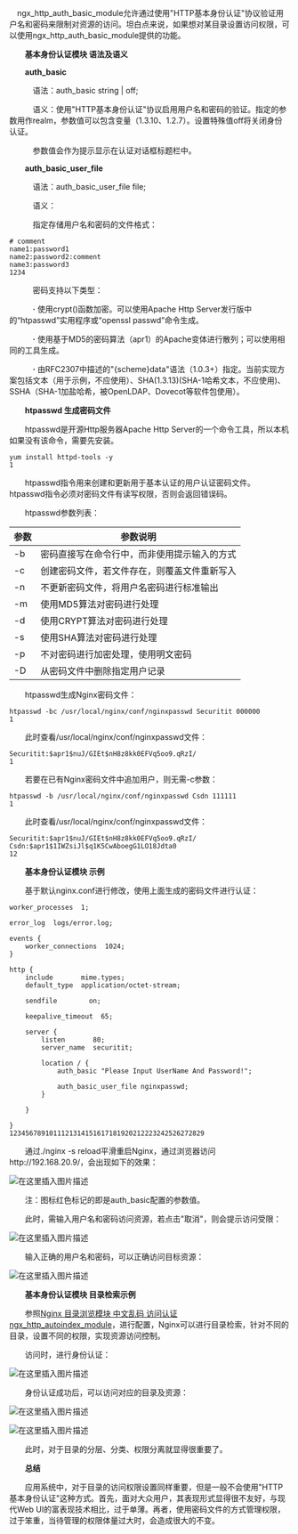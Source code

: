  ngx_http_auth_basic_module允许通过使用"HTTP基本身份认证"协议验证用户名和密码来限制对资源的访问。坦白点来说，如果想对某目录设置访问权限，可以使用ngx_http_auth_basic_module提供的功能。

  

  **基本身份认证模块 语法及语义**

  

  **auth_basic**

  

   语法：auth_basic string | off;

  

   语义：使用"HTTP基本身份认证"协议启用用户名和密码的验证。指定的参数用作realm，参数值可以包含变量（1.3.10、1.2.7）。设置特殊值off将关闭身份认证。

  

   参数值会作为提示显示在认证对话框标题栏中。

  

  **auth_basic_user_file**

  

   语法：auth_basic_user_file file;

  

   语义：

  

   指定存储用户名和密码的文件格式：

  

```
# comment
name1:password1
name2:password2:comment
name3:password3
1234
```

  

   密码支持以下类型：

  

   **·** 使用crypt()函数加密。可以使用Apache Http Server发行版中的“htpasswd”实用程序或“openssl passwd”命令生成。

  

   **·** 使用基于MD5的密码算法（apr1）的Apache变体进行散列；可以使用相同的工具生成。

  

   **·** 由RFC2307中描述的"{scheme}data"语法（1.0.3+）指定。当前实现方案包括文本（用于示例，不应使用）、SHA(1.3.13)(SHA-1哈希文本，不应使用)、SSHA（SHA-1加盐哈希，被OpenLDAP、Dovecot等软件包使用）。

  

  **htpasswd 生成密码文件**

  

  htpasswd是开源Http服务器Apache Http Server的一个命令工具，所以本机如果没有该命令，需要先安装。

  

```shell
yum install httpd-tools -y
1
```

  

  htpasswd指令用来创建和更新用于基本认证的用户认证密码文件。htpasswd指令必须对密码文件有读写权限，否则会返回错误码。

  

  htpasswd参数列表：

  

| 参数 | 参数说明                                     |
| ---- | -------------------------------------------- |
| -b   | 密码直接写在命令行中，而非使用提示输入的方式 |
| -c   | 创建密码文件，若文件存在，则覆盖文件重新写入 |
| -n   | 不更新密码文件，将用户名密码进行标准输出     |
| -m   | 使用MD5算法对密码进行处理                    |
| -d   | 使用CRYPT算法对密码进行处理                  |
| -s   | 使用SHA算法对密码进行处理                    |
| -p   | 不对密码进行加密处理，使用明文密码           |
| -D   | 从密码文件中删除指定用户记录                 |

 

  htpasswd生成Nginx密码文件：

  

```shell
htpasswd -bc /usr/local/nginx/conf/nginxpasswd Securitit 000000
1
```

  

  此时查看/usr/local/nginx/conf/nginxpasswd文件：

  

```shell
Securitit:$apr1$nuJ/GIEt$nH8z8kk0EFVq5oo9.qRzI/
1
```

  

  若要在已有Nginx密码文件中追加用户，则无需-c参数：

  

```shell
htpasswd -b /usr/local/nginx/conf/nginxpasswd Csdn 111111
1
```

  

  此时查看/usr/local/nginx/conf/nginxpasswd文件：

  

```shell
Securitit:$apr1$nuJ/GIEt$nH8z8kk0EFVq5oo9.qRzI/
Csdn:$apr1$1IWZsiJl$q1K5CwAboegG1LO18Jdta0
12
```

  

  **基本身份认证模块 示例**

  

  基于默认nginx.conf进行修改，使用上面生成的密码文件进行认证：

  

```nginx
worker_processes  1;

error_log  logs/error.log;

events {
    worker_connections  1024;
}

http {
    include       mime.types;
    default_type  application/octet-stream;

    sendfile        on;

    keepalive_timeout  65;

    server {
        listen       80;
        server_name  securitit;

        location / {
	    	auth_basic "Please Input UserName And Password!";
		
	    	auth_basic_user_file nginxpasswd;
        }

    }

}
1234567891011121314151617181920212223242526272829
```

  

  通过./nginx -s reload平滑重启Nginx，通过浏览器访问http://192.168.20.9/，会出现如下的效果：

  

![在这里插入图片描述](https://img-blog.csdnimg.cn/20201027131945336.png?x-oss-process=image/watermark,type_ZmFuZ3poZW5naGVpdGk,shadow_10,text_aHR0cHM6Ly9ibG9nLmNzZG4ubmV0L3NlY3VyaXRpdA==,size_16,color_FFFFFF,t_70#pic_center)

  

  注：图标红色标记的即是auth_basic配置的参数值。

  

  此时，需输入用户名和密码访问资源，若点击"取消"，则会提示访问受限：

  

![在这里插入图片描述](https://img-blog.csdnimg.cn/20201027131956672.png#pic_center)

  

  输入正确的用户名和密码，可以正确访问目标资源：

  

![在这里插入图片描述](https://img-blog.csdnimg.cn/20201027132008350.png?x-oss-process=image/watermark,type_ZmFuZ3poZW5naGVpdGk,shadow_10,text_aHR0cHM6Ly9ibG9nLmNzZG4ubmV0L3NlY3VyaXRpdA==,size_16,color_FFFFFF,t_70#pic_center)

  

  **基本身份认证模块 目录检索示例**

  

  参照[Nginx 目录浏览模块 中文乱码 访问认证 ngx_http_autoindex_module](https://blog.csdn.net/securitit/article/details/109154694)，进行配置，Nginx可以进行目录检索，针对不同的目录，设置不同的权限，实现资源访问控制。

  

  访问时，进行身份认证：

  

![在这里插入图片描述](https://img-blog.csdnimg.cn/2020102713202360.png?x-oss-process=image/watermark,type_ZmFuZ3poZW5naGVpdGk,shadow_10,text_aHR0cHM6Ly9ibG9nLmNzZG4ubmV0L3NlY3VyaXRpdA==,size_16,color_FFFFFF,t_70#pic_center)

  

  身份认证成功后，可以访问对应的目录及资源：

  

![在这里插入图片描述](https://img-blog.csdnimg.cn/20201027132032290.png#pic_center)

  

![在这里插入图片描述](https://img-blog.csdnimg.cn/20201027132042185.png#pic_center)

  

  此时，对于目录的分层、分类、权限分离就显得很重要了。

  

  **总结**

  

  应用系统中，对于目录的访问权限设置同样重要，但是一般不会使用"HTTP基本身份认证"这种方式。首先，面对大众用户，其表现形式显得很不友好，与现代Web UI的富表现技术相比，过于单薄。再者，使用密码文件的方式管理权限，过于笨重，当待管理的权限体量过大时，会造成很大的不变。